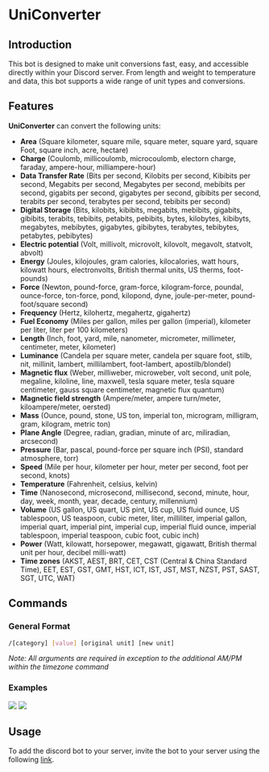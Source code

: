 # UniConverter

## Introduction

This bot is designed to make unit conversions fast, easy, and accessible directly within your Discord server. From length and weight to temperature and data, this bot supports a wide range of unit types and conversions.

## Features

**UniConverter** can convert the following units:

- **Area** (Square kilometer, square mile, square meter, square yard, square Foot, square inch, acre, hectare)
- **Charge** (Coulomb, millicoulomb, microcoulomb, electorn charge, faraday, ampere-hour, milliampere-hour)
- **Data Transfer Rate** (Bits per second, Kilobits per second, Kibibits per second, Megabits per second, Megabytes per second, mebibits per second, gigabits per second, gigabytes per second, gibibits per second, terabits per second, terabytes per second, tebibits per second)
- **Digital Storage** (Bits, kilobits, kibibits, megabits, mebibits, gigabits, gibibits, terabits, tebibits, petabits, pebibits, bytes, kilobytes, kibibyts, megabytes, mebibytes, gigabytes, gibibytes, terabytes, tebibytes, petabytes, pebibytes)
- **Electric potential** (Volt, millivolt, microvolt, kilovolt, megavolt, statvolt, abvolt)
- **Energy** (Joules, kilojoules, gram calories, kilocalories, watt hours, kilowatt hours, electronvolts, British thermal units, US therms, foot-pounds)
- **Force** (Newton, pound-force, gram-force, kilogram-force, poundal, ounce-force, ton-force, pond, kilopond, dyne, joule-per-meter, pound-foot/square second)
- **Frequency** (Hertz, kilohertz, megahertz, gigahertz)
- **Fuel Economy** (Miles per gallon, miles per gallon (imperial), kilometer per liter, liter per 100 kilometers)
- **Length** (Inch, foot, yard, mile, nanometer, micrometer, millimeter, centimeter, meter, kilometer)
- **Luminance** (Candela per square meter, candela per square foot, stilb, nit, millinit, lambert, millilambert, foot-lambert, apostilb/blondel)
- **Magnetic flux** (Weber, milliweber, microweber, volt second, unit pole, megaline, kiloline, line, maxwell, tesla square meter, tesla square centimeter, gauss square centimeter, magnetic flux quantum)
- **Magnetic field strength** (Ampere/meter, ampere turn/meter, kiloampere/meter, oersted)
- **Mass** (Ounce, pound, stone, US ton, imperial ton, microgram, milligram, gram, kilogram, metric ton)
- **Plane Angle** (Degree, radian, gradian, minute of arc, miliradian, arcsecond)
- **Pressure** (Bar, pascal, pound-force per square inch (PSI), standard atmosphere, torr)
- **Speed** (Mile per hour, kilometer per hour, meter per second, foot per second, knots)
- **Temperature** (Fahrenheit, celsius, kelvin)
- **Time** (Nanosecond, microsecond, millisecond, second, minute, hour, day, week, month, year, decade, century, millennium)
- **Volume** (US gallon, US quart, US pint, US cup, US fluid ounce, US tablespoon, US teaspoon, cubic meter, liter, milliliter, imperial gallon, imperial quart, imperial pint, imperial cup, imperial fluid ounce, imperial tablespoon, imperial teaspoon, cubic foot, cubic inch)
- **Power** (Watt, kilowatt, horsepower, megawatt, gigawatt, British thermal unit per hour, decibel milli-watt)
- **Time zones** (AKST, AEST, BRT, CET, CST (Central & China Standard Time), EET, EST, GST, GMT, HST, ICT, IST, JST, MST, NZST, PST, SAST, SGT, UTC, WAT)

## Commands

### General Format

```bash
/[category] [value] [original unit] [new unit]
```

_Note: All arguments are required in exception to the additional AM/PM within the timezone command_

### Examples

![](https://github.com/Pogoretskiy777/discord-bot/blob/main/temptest.gif)
![](https://github.com/Pogoretskiy777/discord-bot/blob/main/tztest.gif)

## Usage

To add the discord bot to your server, invite the bot to your server using the following [link](https://discord.com/oauth2/authorize?client_id=1325893912425922621&permissions=2147483648&integration_type=0&scope=bot+applications.commands).
